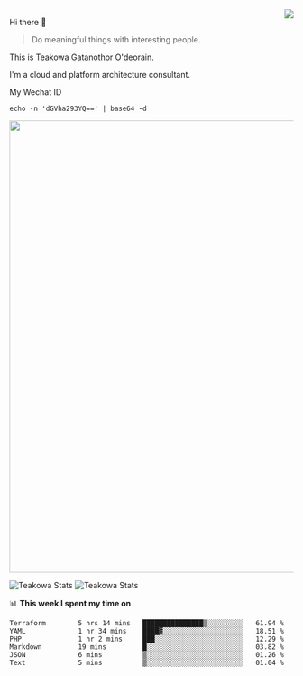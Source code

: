 <img align="right" src="https://github-readme-stats.vercel.app/api?username=Teakowa&show_icons=true&icon_color=2f80ed&text_color=718096&bg_color=ffffff&hide_title=true" />

Hi there 👋

> Do meaningful things with interesting people.

This is Teakowa Gatanothor O'deorain.

I'm a cloud and platform architecture consultant.

My Wechat ID

```
echo -n 'dGVha293YQ==' | base64 -d
```

<a href="https://github.com/ryo-ma/github-profile-trophy">
  <img width=800 src="https://github-profile-trophy.vercel.app/?username=Teakowa&column=8&theme=radical&no-frame=true&no-bg=true"/>
</a>

![Teakowa Stats](https://github-profile-summary-cards.vercel.app/api/cards/repos-per-language?username=Teakowa&theme=nord_bright)
![Teakowa Stats](https://github-profile-summary-cards.vercel.app/api/cards/most-commit-language?username=Teakowa&theme=nord_bright)


📊 **This week I spent my time on**
<!--START_SECTION:waka-->

```text
Terraform        5 hrs 14 mins   ███████████████▒░░░░░░░░░   61.94 %
YAML             1 hr 34 mins    ████▓░░░░░░░░░░░░░░░░░░░░   18.51 %
PHP              1 hr 2 mins     ███░░░░░░░░░░░░░░░░░░░░░░   12.29 %
Markdown         19 mins         █░░░░░░░░░░░░░░░░░░░░░░░░   03.82 %
JSON             6 mins          ▒░░░░░░░░░░░░░░░░░░░░░░░░   01.26 %
Text             5 mins          ▒░░░░░░░░░░░░░░░░░░░░░░░░   01.04 %
```

<!--END_SECTION:waka-->
